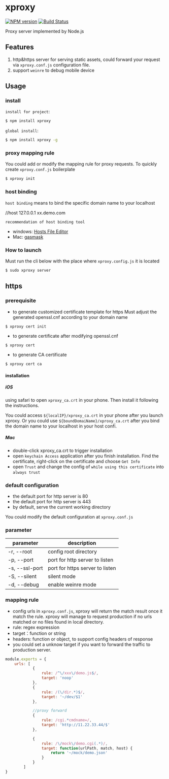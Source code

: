 # xproxy

[![NPM version](https://img.shields.io/npm/v/xproxy.svg?style=flat)](https://www.npmjs.com/package/xproxy)
[![Build Status](https://secure.travis-ci.org/daizch/xproxy.svg?branch=master)](http://travis-ci.org/daizch/xproxy)

Proxy server implemented by Node.js

## Features
1. http&https server for serving static assets, could forward your request via `xproxy.conf.js` configuration file.
2. support `weinre` to debug mobile device

## Usage

### install

`install for project`:

```sh
$ npm install xproxy 
```

`global install`:

```sh
$ npm install xproxy -g
```

### proxy mapping rule

You could add or modify the mapping rule for proxy requests. 
To quickly create `xproxy.conf.js` boilerplate

```sh
$ xproxy init
```

### host binding
`host binding` means to bind the specific domain name to your localhost

//host
127.0.0.1 xx.demo.com

`recommendation of host binding tool`

- windows: [Hosts File Editor](https://hostsfileeditor.codeplex.com/)
- Mac: [gasmask](https://github.com/2ndalpha/gasmask)

### How to launch

Must run the cli below with the place where `xproxy.config.js` it is located

```sh
$ sudo xproxy server
```

## https

### prerequisite

- to generate customized certificate template for https
Must adjust the generated openssl.cnf according to your domain name

```sh
$ xproxy cert init
```

- to generate certificate after modifying openssl.cnf

```shell
$ xproxy cert
```

- to generate CA certificate

```sh
$ xproxy cert ca
```


#### installation

##### iOS
using safari to open `xproxy_ca.crt` in your phone. Then install it following the instructions.

You could access `${localIP}/xproxy_ca.crt` in your phone after you launch xproxy. Or you could use `${boundDomaiName}/xproxy_ca.crt` after you bind the domain name to your localhost in your host confi.

##### Mac
- double-click xproxy_ca.crt to trigger installation
- open `keychain Access` application after you finish installation. Find the certificate, right-click on the certificate and choose `Get Info`
- open `Trust` and change the config of `while using this certificate` into `always trust`


### default configuration
* the default port for http server is 80
* the default port for http server is 443
* by default, serve the current working directory

You could modify the default configuration at `xproxy.conf.js`

### parameter
| parameter | description |
| --- | --- |
| -r, --root | config root directory
| -p, --port | port for http server to listen
| -s, --ssl-port | port for https server to listen
| -S, --silent | silent mode
| -d, --debug | enable weinre mode

### mapping rule
* config urls in `xproxy.conf.js`, xproxy will return the match result once it match the rule. xproxy will manage to request production if no urls matched or no files found in local directory.
* rule: regex expression
* target：function or string
* headers: function or object, to support config headers of response
* you could set a unknow target if you want to forward the traffic to production server.

```javascript
module.exports = {
    urls: [
            {
                rule: /^\/xxx\/demo.js$/,   
                target: 'noop' 
            },
            {
                rule: /(\/dir.*)$/,
                target: '~/dev/$1'
            },

            //proxy forward
            {
                rule: /cgi.*cmdname=/,
                target: 'http://11.22.33.44/$'
            },

            {
                rule: /\/mock\/demo.cgi(.*)/,
                target: function(urlPath, match, host) {
                    return '~/mock/demo.json'
                }
            }
        ]
}
```